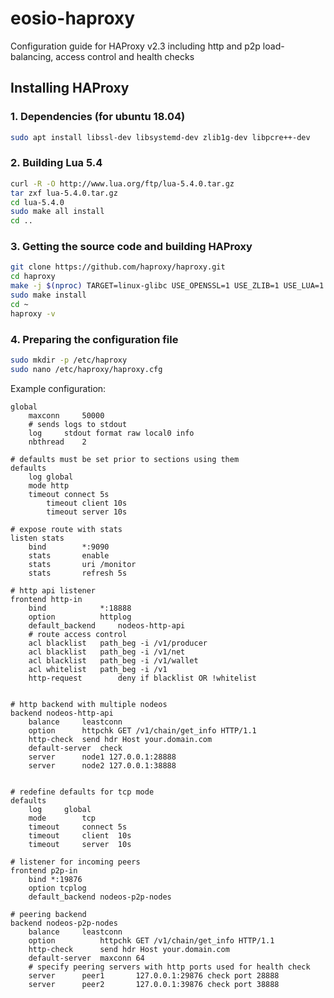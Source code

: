 # eosio-haproxy

Configuration guide for HAProxy v2.3 including http and p2p load-balancing, access control and health checks

## Installing HAProxy

### 1. Dependencies (for ubuntu 18.04)
```bash
sudo apt install libssl-dev libsystemd-dev zlib1g-dev libpcre++-dev
```

### 2. Building Lua 5.4
```bash
curl -R -O http://www.lua.org/ftp/lua-5.4.0.tar.gz
tar zxf lua-5.4.0.tar.gz
cd lua-5.4.0
sudo make all install
cd ..
```

### 3. Getting the source code and building HAProxy
```bash
git clone https://github.com/haproxy/haproxy.git
cd haproxy
make -j $(nproc) TARGET=linux-glibc USE_OPENSSL=1 USE_ZLIB=1 USE_LUA=1 USE_PCRE=1 USE_SYSTEMD=1
sudo make install
cd ~
haproxy -v
```

### 4. Preparing the configuration file
```bash
sudo mkdir -p /etc/haproxy
sudo nano /etc/haproxy/haproxy.cfg
```

Example configuration:
```
global
	maxconn		50000
	# sends logs to stdout
	log		stdout format raw local0 info
	nbthread	2

# defaults must be set prior to sections using them
defaults
	log global
	mode http
	timeout connect 5s
        timeout client 10s
        timeout server 10s

# expose route with stats
listen stats
	bind		*:9090
	stats		enable
	stats		uri /monitor
	stats		refresh 5s

# http api listener
frontend http-in
	bind			*:18888
	option			httplog
	default_backend		nodeos-http-api
	# route access control
	acl	blacklist	path_beg -i /v1/producer
	acl	blacklist	path_beg -i /v1/net
	acl	blacklist	path_beg -i /v1/wallet
	acl	whitelist	path_beg -i /v1
	http-request		deny if blacklist OR !whitelist


# http backend with multiple nodeos
backend nodeos-http-api
	balance		leastconn
	option		httpchk GET /v1/chain/get_info HTTP/1.1
	http-check	send hdr Host your.domain.com
	default-server	check
	server		node1 127.0.0.1:28888
	server		node2 127.0.0.1:38888


# redefine defaults for tcp mode
defaults
	log		global
	mode		tcp
	timeout		connect 5s
	timeout		client	10s
	timeout		server	10s

# listener for incoming peers
frontend p2p-in
	bind *:19876
	option tcplog
	default_backend nodeos-p2p-nodes

# peering backend
backend nodeos-p2p-nodes
	balance		leastconn
	option          httpchk GET /v1/chain/get_info HTTP/1.1
	http-check      send hdr Host your.domain.com
	default-server	maxconn 64
	# specify peering servers with http ports used for health check
	server		peer1		127.0.0.1:29876 check port 28888
	server		peer2		127.0.0.1:39876 check port 38888

```


